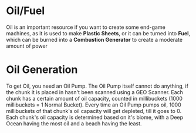# Oil/Fuel
Oil is an important resource if you want to create some end-game machines, as it is used to make **Plastic Sheets**, or it can be turned into **Fuel**, which can be burned into a **Combustion Generator** to create a moderate amount of power

# Oil Generation
To get Oil, you need an Oil Pump. The Oil Pump itself cannot do anything, if the chunk it is placed in hasn't been scanned using a GEO Scanner. Each chunk has a certain amount of oil capacity, counted in millibuckets (1000 millibuckets = 1 Normal Bucket). Every time an Oil Pump pumps oil, 1000 millibuckets of that chunk's oil capacity will get depleted, till it goes to 0.
Each chunk's oil capacity is determined based on it's biome, with a Deep Ocean having the most oil and a beach having the least.